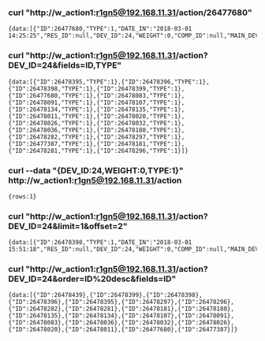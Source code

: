 ### curl "http://w_action1:r1gn5@192.168.11.31/action/26477680" 
```
{data:[{"ID":26477680,"TYPE":1,"DATE_IN":"2018-03-01 14:25:25","RES_ID":null,"DEV_ID":24,"WEIGHT":0,"COMP_ID":null,"MAIN_DEV_ID":24}]}
```

### curl "http://w_action1:r1gn5@192.168.11.31/action?DEV_ID=24&fields=ID,TYPE" 
```
{data:[{"ID":26478395,"TYPE":1},{"ID":26478396,"TYPE":1},{"ID":26478398,"TYPE":1},{"ID":26478399,"TYPE":1},{"ID":26477680,"TYPE":1},{"ID":26478083,"TYPE":1},{"ID":26478091,"TYPE":1},{"ID":26478107,"TYPE":1},{"ID":26478134,"TYPE":1},{"ID":26478135,"TYPE":1},{"ID":26478011,"TYPE":1},{"ID":26478020,"TYPE":1},{"ID":26478026,"TYPE":1},{"ID":26478032,"TYPE":1},{"ID":26478036,"TYPE":1},{"ID":26478180,"TYPE":1},{"ID":26478282,"TYPE":1},{"ID":26478297,"TYPE":1},{"ID":26477387,"TYPE":1},{"ID":26478181,"TYPE":1},{"ID":26478281,"TYPE":1},{"ID":26478296,"TYPE":1}]}
```

### curl --data "{DEV_ID:24,WEIGHT:0,TYPE:1}" http://w_action1:r1gn5@192.168.11.31/action 
```
{rows:1}
```

### curl "http://w_action1:r1gn5@192.168.11.31/action?DEV_ID=24&limit=1&offset=2" 
```
{data:[{"ID":26478398,"TYPE":1,"DATE_IN":"2018-03-01 15:51:18","RES_ID":null,"DEV_ID":24,"WEIGHT":0,"COMP_ID":null,"MAIN_DEV_ID":24,"NUM9DHGIEHNVAK":3}]}
```

### curl "http://w_action1:r1gn5@192.168.11.31/action?DEV_ID=24&order=ID%20desc&fields=ID" 
```
{data:[{"ID":26478439},{"ID":26478399},{"ID":26478398},{"ID":26478396},{"ID":26478395},{"ID":26478297},{"ID":26478296},{"ID":26478282},{"ID":26478281},{"ID":26478181},{"ID":26478180},{"ID":26478135},{"ID":26478134},{"ID":26478107},{"ID":26478091},{"ID":26478083},{"ID":26478036},{"ID":26478032},{"ID":26478026},{"ID":26478020},{"ID":26478011},{"ID":26477680},{"ID":26477387}]}
```

